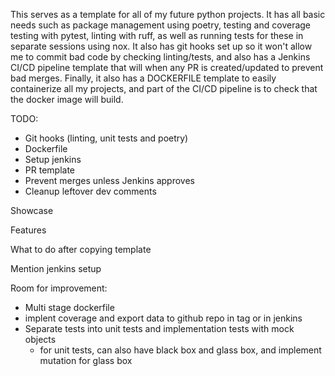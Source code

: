 This serves as a template for all of my future python projects. It has all basic needs such as package management using poetry, testing and coverage testing with pytest, linting with ruff, as well as running tests for these in separate sessions using nox. It also has git hooks set up so it won't allow me to commit bad code by checking linting/tests, and also has a Jenkins CI/CD pipeline template that will when any PR is created/updated to prevent bad merges. Finally, it also has a DOCKERFILE template to easily containerize all my projects, and part of the CI/CD pipeline is to check that the docker image will build.

TODO:
- Git hooks (linting, unit tests and poetry)
- Dockerfile
- Setup jenkins
- PR template
- Prevent merges unless Jenkins approves
- Cleanup leftover dev comments

Showcase

Features

What to do after copying template

Mention jenkins setup

Room for improvement:
- Multi stage dockerfile
- implent coverage and export data to github repo in tag or in jenkins
- Separate tests into unit tests and implementation tests with mock objects
    - for unit tests, can also have black box and glass box, and implement mutation for glass box
